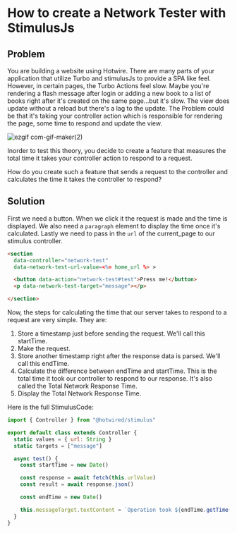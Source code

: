 # How to create a Network Tester with StimulusJs

## Problem
You are building a website using Hotwire. There are many parts of your application that utilize Turbo and stimulusJs to provide a SPA like feel. However, in certain pages, the Turbo Actions feel slow. Maybe you're rendering a flash message after login or adding a new book to a list of books right after it's created on the same page...but it's slow. The view does update without a reload but there's a lag to the update.
The Problem could be that it's taking your controller action which is responsible for rendering the page, some time to respond and update the view.

![ezgif com-gif-maker(2)](https://user-images.githubusercontent.com/87677429/185598771-c19f8262-2a0c-46fd-a29f-5b8f15fd6364.gif)

Inorder to test this theory, you decide to create a feature that measures the total time it takes your controller action to respond to a request. 

How do you create such a feature that sends a request to the controller and calculates the time it takes the controller to respond?

## Solution
First we need a button. When we click it the request is made and the time is displayed. We also need a `paragraph` element to display the time once it's calculated. Lastly we need to pass in the `url` of the current_page to our stimulus controller.

```html
<section 
  data-controller="network-test"
  data-network-test-url-value=<%= home_url %> >

  <button data-action="network-test#test">Press me!</button>
  <p data-network-test-target="message"></p>

</section>
```

Now, the steps for calculating the time that our server takes to respond to a request are very simple. They are:

1. Store a timestamp just before sending the request. We'll call this startTime.
2. Make the request.
3. Store another timestamp right after the response data is parsed. We'll call this endTime.
4. Calculate the difference between endTime and startTime. This is the total time it took our controller to respond to our response. It's also called the Total Network Response Time.
5. Display the Total Network Response Time.

Here is the full StimulusCode:

```js
import { Controller } from "@hotwired/stimulus"

export default class extends Controller {
  static values = { url: String }
  static targets = ["message"]

  async test() {
    const startTime = new Date()

    const response = await fetch(this.urlValue)
    const result = await response.json()

    const endTime = new Date()

    this.messageTarget.textContent = `Operation took ${endTime.getTime() - startTime.getTime()} msec`
  }
}
```
